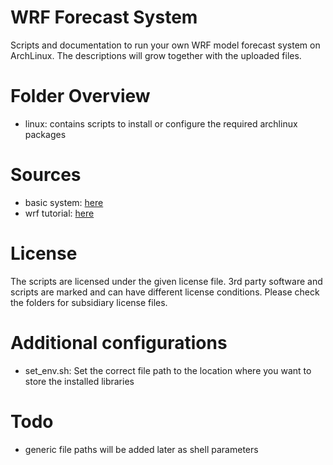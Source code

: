 # WRF Forecast System

Scripts and documentation to run your own WRF model forecast system on
ArchLinux. The descriptions will grow together with the uploaded files.

# Folder Overview
* linux: contains scripts to install or configure the required archlinux
  packages

# Sources
* basic system: [here](https://wiki.archlinux.org/index.php/Installation_guide)
* wrf tutorial: [here](http://www2.mmm.ucar.edu/wrf/OnLineTutorial/compilation_tutorial.php)

# License
The scripts are licensed under the given license file. 3rd party software and
scripts are marked and can have different license conditions. Please check the
folders for subsidiary license files.

# Additional configurations
* set_env.sh: Set the correct file path to the location where you want to store
 the installed libraries

# Todo
* generic file paths will be added later as shell parameters
